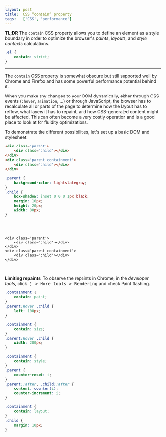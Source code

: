 ```yaml
---
layout: post
title:  CSS “contain” property
tags:   ['CSS', 'performance']
---
```


**TL;DR** The `contain` CSS property allows you to define an element as a style boundary in order to optimize the browser's *paints*, *layouts*, and *style contexts* calculations.
``` CSS
.el {
    contain: strict;
}
```

<hr>

The `contain` CSS property is somewhat obscure but still supported well by Chrome and Firefox and has some powerful performance potential behind it.

When you make any changes to your DOM dynamically, either through CSS events (`:hover`, `animation`, ...) or through JavaScript, the browser has to recalculate all or parts of the page to determine how the layout has to reflow, what layers it has to repaint, and how CSS-generated content might be affected. This can often become a very costly operation and is a good place to look at for fluidity optimizations.

To demonstrate the different possibilities, let's set up a basic DOM and stylesheet:
```html
<div class='parent'>
    <div class='child'></div>
</div>
<div class='parent containment'>
    <div class='child'></div>
</div>
```
```CSS
.parent {
    background-color: lightslategray;
}
.child {
    box-shadow: inset 0 0 0 1px black;
    margin: 10px;
    height: 20px;
    width: 80px;
}
```
<pre>
    <style>
        .parent {
            background-color: lightslategray;
        }
        .child {
            box-shadow: inset 0 0 0 1px black;
            margin: 10px;
            height: 20px;
            width: 80px;
        }
    </style>
    <div class='parent'>
        <div class='child'></div>
    </div>
    <div class='parent containment'>
        <div class='child'></div>
    </div>
</pre>

**Limiting repaints**: 
To observe the repaints in Chrome, in the *developer tools*, click <kbd>⋮ > More tools > Rendering</kbd> and check Paint flashing.
```CSS
.containment {
    contain: paint;
}
.parent:hover .child {
    left: 100px;
}
```

```CSS
.containment {
    contain: size;
}
.parent:hover .child {
    width: 200px;
}
```

```CSS
.containment {
    contain: style;
}
.parent {
    counter-reset: i;
}
.parent::after, .child::after {
    content: counter(i);
    counter-increment: i;
}
```

```CSS
.containment {
    contain: layout;
}
.child {
    margin: 10px;
}
```
